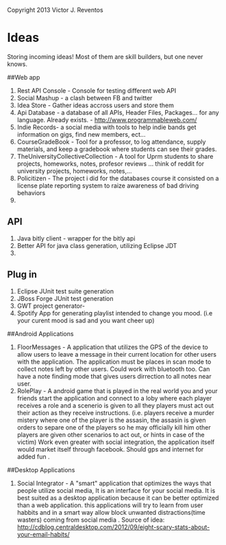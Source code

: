Copyright 2013 Victor J. Reventos

Ideas
=====

Storing incoming ideas! Most of them are skill builders, but one never knows.


##Web app
1. Rest API Console - Console for testing different web API
2. Social Mashup - a clash between FB and twitter
3. Idea Store - Gather ideas accross users and store them
4. Api Database - a database of all APIs, Header Files, Packages... for any language. Already exists. - http://www.programmableweb.com/
5. Indie Records- a social media with tools to help indie bands get information on gigs, find new members, ect...
6. CourseGradeBook - Tool for a professor, to log attendance, supply materials, and keep a gradebook where students can see their grades.
7. TheUniversityCollectiveCollection - A tool for Uprm students to share projects, homeworks, notes, profesor reviews ... think of reddit for university projects, homeworks, notes,...
9. Policitizen - The project i did for the databases course it consisted on a license plate reporting system to raize awareness of bad driving behaviors
10. 

## API
1. Java bitly client - wrapper for the bitly api
2. Better API for java class generation, utilizing Eclipse JDT
3. 

## Plug in
1. Eclipse JUnit test suite generation
2. JBoss Forge JUnit test generation
3. GWT project generator- 
4. Spotify App for generating playlist intended to change you mood. (i.e your curent mood is sad and you want cheer up)

##Android Applications
1. FloorMessages -  A application that utilizes the GPS of the device to allow users to leave a message in their current location for other users with the application. The application must be places in scan mode to collect notes left by other users. Could work with bluetooth too. Can have a note finding mode that gives users dirrection to all notes near user.
2. RolePlay - A android game that is played in the real world you and your friends start the application and connect to a loby where each player receives a role and a scenerio is given to all they players must act out their action as they receive instructions. (i.e. players receive a murder mistery where one of the player is the assasin, the assasin is given orders to separe one of the players so he may officially kill him other players are given other scenarios to act out, or hints in case of the victim) Work even greater with social integration, the application itself would market itself through facebook. Should gps and internet for added fun . 

##Desktop Applications
1. Social Integrator - A "smart" application that optimizes the ways that people utilize social media, It is an interface for your social media. It is best suited as a desktop application because it can be better optimized than a web application. this applications will try to learn from user habbits and in a smart way allow block unwanted distractions(time wasters) coming from social media . Source of idea: http://cdblog.centraldesktop.com/2012/09/eight-scary-stats-about-your-email-habits/ 
